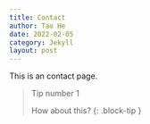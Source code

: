 ```yaml
---
title: Contact
author: Tao He
date: 2022-02-05
category: Jekyll
layout: post
---
```


This is an contact page.

> Tip number 1
>
> How about this?
> {: .block-tip }
